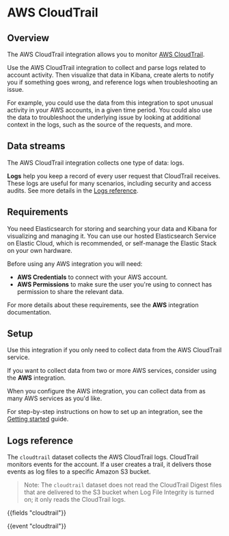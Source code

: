 # AWS CloudTrail

## Overview
The AWS CloudTrail integration allows you to monitor [AWS CloudTrail](https://aws.amazon.com/cloudtrail/).

Use the AWS CloudTrail integration to collect and parse logs related to account activity.
Then visualize that data in Kibana, create alerts to notify you if something goes wrong,
and reference logs when troubleshooting an issue.

For example, you could use the data from this integration to spot unusual activity in your AWS accounts, in a given time period. You could also use the data to troubleshoot the underlying issue by looking at additional context in the logs, such as the source of the requests, and more. 

## Data streams
The AWS CloudTrail integration collects one type of data: logs.

**Logs** help you keep a record of every user request that CloudTrail receives.
These logs are useful for many scenarios, including security and access audits.
See more details in the [Logs reference](#logs-reference).

## Requirements
You need Elasticsearch for storing and searching your data and Kibana for visualizing and managing it.
You can use our hosted Elasticsearch Service on Elastic Cloud, which is recommended, or self-manage the Elastic Stack on your own hardware.

 Before using any AWS integration you will need:

 * **AWS Credentials** to connect with your AWS account.
 * **AWS Permissions** to make sure the user you're using to connect has permission to share the relevant data.

For more details about these requirements, see the **AWS** integration documentation.

## Setup
Use this integration if you only need to collect data from the AWS CloudTrail service.

If you want to collect data from two or more AWS services, consider using the **AWS** integration.

When you configure the AWS integration, you can collect data from as many AWS services as you'd like.

For step-by-step instructions on how to set up an integration, see the
[Getting started](https://www.elastic.co/guide/en/welcome-to-elastic/current/getting-started-observability.html) guide.

## Logs reference

The `cloudtrail` dataset collects the AWS CloudTrail logs. CloudTrail monitors 
events for the account. If a user creates a trail, it delivers those events as log
 files to a specific Amazon S3 bucket. 

>Note: The `cloudtrail` dataset does not read 
 the CloudTrail Digest files that are delivered to the S3 bucket when Log File 
 Integrity is turned on;  it only reads the CloudTrail logs.

{{fields "cloudtrail"}}

{{event "cloudtrail"}}
